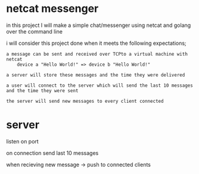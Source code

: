 # netcat messenger

in this project I will make a simple chat/messenger using netcat and golang over the command line

i will consider this project done when it meets the following expectations;

    a message can be sent and received over TCPto a virtual machine with netcat
        device a "Hello World!" => device b "Hello World!"

    a server will store these messages and the time they were delivered

    a user will connect to the server which will send the last 10 messages and the time they were sent

    the server will send new messages to every client connected

# server

listen on port

on connection send last 10 messages

when recieving new message -> push to connected clients